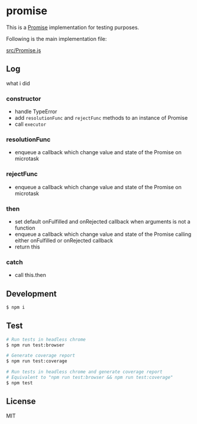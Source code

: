 # promise

This is a [Promise](https://tc39.es/ecma262/multipage/control-abstraction-objects.html#sec-promise-objects) implementation for testing purposes.

Following is the main implementation file:

[src/Promise.js](src/Promise.js)

## Log

what i did

### constructor

- handle TypeError
- add `resolutionFunc` and `rejectFunc` methods to an instance of Promise
- call `executor`

### resolutionFunc

- enqueue a callback which change value and state of the Promise on microtask

### rejectFunc

- enqueue a callback which change value and state of the Promise on microtask

### then

- set default onFulfilled and onRejected callback when arguments is not a function
- enqueue a callback which change value and state of the Promise calling either onFulfilled or onRejected callback
- return this

### catch

- call this.then

## Development

```bash
$ npm i
```

## Test

```bash
# Run tests in headless chrome
$ npm run test:browser

# Generate coverage report
$ npm run test:coverage

# Run tests in headless chrome and generate coverage report
# Equivalent to "npm run test:browser && npm run test:coverage"
$ npm test
```

## License

MIT

